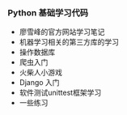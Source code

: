 ### Python 基础学习代码
- 廖雪峰的官方网站学习笔记
- 机器学习相关的第三方库的学习
- 操作数据库
- 爬虫入门
- 火柴人小游戏
- Django 入门
- 软件测试unittest框架学习
- 一些练习